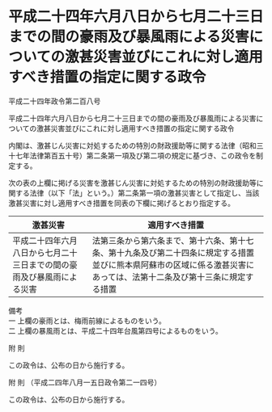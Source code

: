 # 平成二十四年六月八日から七月二十三日までの間の豪雨及び暴風雨による災害についての激甚災害並びにこれに対し適用すべき措置の指定に関する政令

平成二十四年政令第二百八号

平成二十四年六月八日から七月二十三日までの間の豪雨及び暴風雨による災害についての激甚災害並びにこれに対し適用すべき措置の指定に関する政令

内閣は、激甚じん災害に対処するための特別の財政援助等に関する法律（昭和三十七年法律第百五十号）第二条第一項及び第二項の規定に基づき、この政令を制定する。

次の表の上欄に掲げる災害を激甚じん災害に対処するための特別の財政援助等に関する法律（以下「法」という。）第二条第一項の激甚災害として指定し、当該激甚災害に対し適用すべき措置を同表の下欄に掲げるとおり指定する。

激甚災害 | 適用すべき措置  
---|---  
平成二十四年六月八日から七月二十三日までの間の豪雨及び暴風雨による災害 | 法第三条から第六条まで、第十六条、第十七条、第十九条及び第二十四条に規定する措置並びに熊本県阿蘇市の区域に係る激甚災害にあっては、法第十二条及び第十三条に規定する措置  
備考  
一 上欄の豪雨とは、梅雨前線によるものをいう。  
二 上欄の暴風雨とは、平成二十四年台風第四号によるものをいう。  
  
附 則

この政令は、公布の日から施行する。

附 則 （平成二四年八月一五日政令第二一四号）

この政令は、公布の日から施行する。
